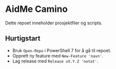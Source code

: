 # AidMe Camino

Dette repoet inneholder prosjektfiler og scripts.

## Hurtigstart
- Bruk `Open-Repo` i PowerShell 7 for å gå til repoet.
- Opprett ny feature med `New-Feature 'navn'`.
- Lag release med `Release vX.Y.Z 'notat'`.

